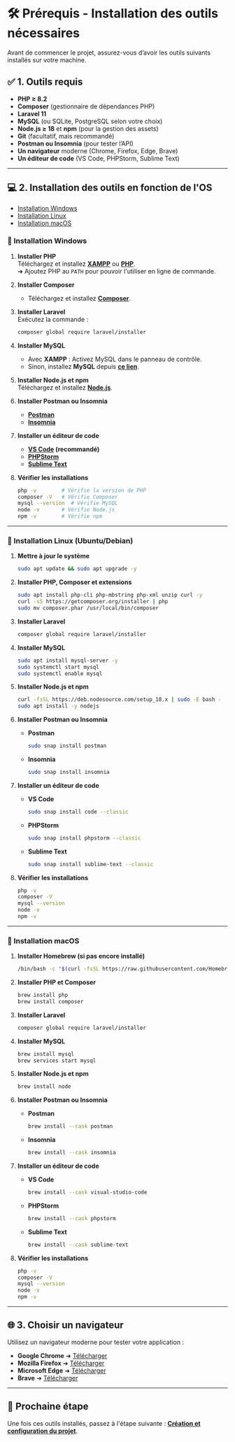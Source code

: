 # 🛠️ Prérequis - Installation des outils nécessaires

Avant de commencer le projet, assurez-vous d’avoir les outils suivants installés sur votre machine.

## ✅ 1. Outils requis
- **PHP ≥ 8.2**
- **Composer** (gestionnaire de dépendances PHP)
- **Laravel 11**
- **MySQL** (ou SQLite, PostgreSQL selon votre choix)
- **Node.js ≥ 18** et **npm** (pour la gestion des assets)
- **Git** (facultatif, mais recommandé)
- **Postman ou Insomnia** (pour tester l’API)
- **Un navigateur** moderne (Chrome, Firefox, Edge, Brave)
- **Un éditeur de code** (VS Code, PHPStorm, Sublime Text)

---

## 💻 2. Installation des outils en fonction de l'OS

- [Installation Windows](#-installation-windows)
- [Installation Linux](#-installation-linux-ubuntudebian)
- [Installation macOS](#-installation-macos)

### 🏁 Installation Windows

1. **Installer PHP**  
   Téléchargez et installez **[XAMPP](https://www.apachefriends.org/fr/download.html)** ou **[PHP](https://windows.php.net/download/)**.  
   ➜ Ajoutez PHP au `PATH` pour pouvoir l'utiliser en ligne de commande.

2. **Installer Composer**  
   - Téléchargez et installez **[Composer](https://getcomposer.org/download/)**.

3. **Installer Laravel**  
   Exécutez la commande :
   ```sh
   composer global require laravel/installer
   ```

4. **Installer MySQL**  
   - Avec **XAMPP** : Activez MySQL dans le panneau de contrôle.  
   - Sinon, installez **MySQL** depuis **[ce lien](https://dev.mysql.com/downloads/installer/)**.

5. **Installer Node.js et npm**  
   Téléchargez et installez **[Node.js](https://nodejs.org/)**.

6. **Installer Postman ou Insomnia**  
   - **[Postman](https://www.postman.com/downloads/)**
   - **[Insomnia](https://insomnia.rest/download/)**

7. **Installer un éditeur de code**  
   - **[VS Code](https://code.visualstudio.com/) (recommandé)**
   - **[PHPStorm](https://www.jetbrains.com/phpstorm/)**
   - **[Sublime Text](https://www.sublimetext.com/)**

8. **Vérifier les installations**  
   ```sh
   php -v        # Vérifie la version de PHP
   composer -V   # Vérifie Composer
   mysql --version  # Vérifie MySQL
   node -v       # Vérifie Node.js
   npm -v        # Vérifie npm
   ```

---

### 🐧 Installation Linux (Ubuntu/Debian)

1. **Mettre à jour le système**
   ```sh
   sudo apt update && sudo apt upgrade -y
   ```

2. **Installer PHP, Composer et extensions**
   ```sh
   sudo apt install php-cli php-mbstring php-xml unzip curl -y
   curl -sS https://getcomposer.org/installer | php
   sudo mv composer.phar /usr/local/bin/composer
   ```

3. **Installer Laravel**
   ```sh
   composer global require laravel/installer
   ```

4. **Installer MySQL**
   ```sh
   sudo apt install mysql-server -y
   sudo systemctl start mysql
   sudo systemctl enable mysql
   ```

5. **Installer Node.js et npm**
   ```sh
   curl -fsSL https://deb.nodesource.com/setup_18.x | sudo -E bash -
   sudo apt install -y nodejs
   ```

6. **Installer Postman ou Insomnia**
   - **Postman**  
     ```sh
     sudo snap install postman
     ```
   - **Insomnia**  
     ```sh
     sudo snap install insomnia
     ```

7. **Installer un éditeur de code**
   - **VS Code**  
     ```sh
     sudo snap install code --classic
     ```
   - **PHPStorm**  
     ```sh
     sudo snap install phpstorm --classic
     ```
   - **Sublime Text**  
     ```sh
     sudo snap install sublime-text --classic
     ```

8. **Vérifier les installations**
   ```sh
   php -v
   composer -V
   mysql --version
   node -v
   npm -v
   ```

---

### 🍏 Installation macOS

1. **Installer Homebrew (si pas encore installé)**
   ```sh
   /bin/bash -c "$(curl -fsSL https://raw.githubusercontent.com/Homebrew/install/HEAD/install.sh)"
   ```

2. **Installer PHP et Composer**
   ```sh
   brew install php
   brew install composer
   ```

3. **Installer Laravel**
   ```sh
   composer global require laravel/installer
   ```

4. **Installer MySQL**
   ```sh
   brew install mysql
   brew services start mysql
   ```

5. **Installer Node.js et npm**
   ```sh
   brew install node
   ```

6. **Installer Postman ou Insomnia**
   - **Postman**  
     ```sh
     brew install --cask postman
     ```
   - **Insomnia**  
     ```sh
     brew install --cask insomnia
     ```

7. **Installer un éditeur de code**
   - **VS Code**  
     ```sh
     brew install --cask visual-studio-code
     ```
   - **PHPStorm**  
     ```sh
     brew install --cask phpstorm
     ```
   - **Sublime Text**  
     ```sh
     brew install --cask sublime-text
     ```

8. **Vérifier les installations**
   ```sh
   php -v
   composer -V
   mysql --version
   node -v
   npm -v
   ```

---

## 🌐 3. Choisir un navigateur
Utilisez un navigateur moderne pour tester votre application :
- **Google Chrome** ➜ [Télécharger](https://www.google.com/chrome/)
- **Mozilla Firefox** ➜ [Télécharger](https://www.mozilla.org/fr/firefox/)
- **Microsoft Edge** ➜ [Télécharger](https://www.microsoft.com/edge)
- **Brave** ➜ [Télécharger](https://brave.com/)

---

## 🚀 Prochaine étape
Une fois ces outils installés, passez à l'étape suivante : **[Création et configuration du projet](02-creation-configuration.md)**.
```
